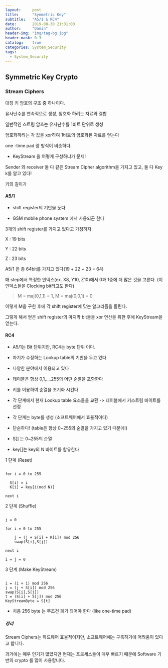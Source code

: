 ```yaml
---
layout:     post
title:      "Symmetric Key"
subtitle:   "A5/1 & RC4"
date:       2019-08-30 21:31:00
author:     "Damin"
header-img: "img/tag-bg.jpg"
header-mask: 0.3
catalog:    true
categories: System_Security
tags:
  - System_Security
---
```


## Symmetric Key Crypto

### Stream Ciphers

대칭 키 암호의 구조 중 하나이다.

유사난수를 연속적으로 생성, 암호화 하려는 자료와 결합

일반적인 스트림 암호는 유사난수를 1비트 단위로 생성

암호화하려는 각 값을 xor하여 1비트의 암호화된 자료를 얻는다

one -time pad 랑 방식이 비슷하다.

- KeyStream 을 어떻게 구성하냐가 문제!

Sender 와 receiver 둘 다 같은 Stream Cipher algorithm을 가지고 있고, 둘 다 Key k를 알고 있다!

키의 길이가 

#### A5/1

- shift register의 기반을 둔다

- GSM mobile phone system 에서 사용되곤 한다

3개의 shift register를 가지고 있다고 가정하자

X : 19 bits

Y : 22 bits

Z : 23 bits

A5/1 은 총 64bit를 가지고 있다(19 + 22 + 23 = 64)

매 step에서 특정한 인덱스(ex. X8, Y10, Z10)에서 0과 1중에 더 많은 것을 고른다. (이 인덱스들을 Clocking bit라고도 한다)

> M = maj(0,1,1) = 1, M = maj(0,0,1) = 0

이렇게 M을 구한 후에 각 shift register에 맞는 알고리즘을 돌린다.

그렇게 해서 얻은 shift register의 마지막 bit들을 xor 연산을 취한 후에 KeyStream을 얻는다.

#### RC4

- A5/1는 Bit 단위지만, RC4는 byte 단위 이다.

- 자기가 수정하는 Lookup table의 기반을 두고 있다

- 다양한 분야에서 이용되고 있다

- 테이블은 항상 0,1,....255의 어떤 순열을 포함한다

- 키를 이용하여 순열을 초기화 시킨다

- 각 단계에서 현재 Lookup table 요소들을 교환 -> 테이블에서 키스트림 바이트를 선정

- 각 단계는 byte를 생성 (소프트웨어에서 효율적이다)

- 단순하다! (table은 항상 0~255의 순열을 가지고 있기 때문에!)

- S[] 는 0~255의 순열

- key[]는 key의 N 바이트를 함유한다

1 단계 (Reset)

~~~

for i = 0 to 255
 
  S[i] = i
  K[i] = key[i(mod N)]
  
next i

~~~

2 단계 (Shuffle)

~~~ 

j = 0

for i = 0 to 255

    j = (j + S[i] + K[i]) mod 256
    swap(S[i],S[j])
    
next i

i = j = 0

~~~

3 단계 (Make KeyStream)

~~~

i = (i + 1) mod 256
j = (j + S[i]) mod 256
swap(S[i],S[j])
t = (S[i] + S[j]) mod 256
KeyStreamByte = S[t]

~~~

- 처음 256 byte 는 무조건 폐기 되어야 한다 (like one-time pad)

##### 정리

Stream Ciphers는 하드웨어 효율적이지만, 소프트웨어에는 구축하기에 어려움이 있다고 합니다.

과거에는 매우 인기가 많았지만 현재는 프로세스들이 매우 빠르기 때문에 Software 기반의 crypto 를 많이 사용합니다.
